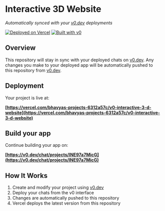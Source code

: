 # Interactive 3D Website

*Automatically synced with your [v0.dev](https://v0.dev) deployments*

[![Deployed on Vercel](https://img.shields.io/badge/Deployed%20on-Vercel-black?style=for-the-badge&logo=vercel)](https://vercel.com/bhavyas-projects-6312a57c/v0-interactive-3-d-website)
[![Built with v0](https://img.shields.io/badge/Built%20with-v0.dev-black?style=for-the-badge)](https://v0.dev/chat/projects/INE97a7MicG)

## Overview

This repository will stay in sync with your deployed chats on [v0.dev](https://v0.dev).
Any changes you make to your deployed app will be automatically pushed to this repository from [v0.dev](https://v0.dev).

## Deployment

Your project is live at:

**[https://vercel.com/bhavyas-projects-6312a57c/v0-interactive-3-d-website](https://vercel.com/bhavyas-projects-6312a57c/v0-interactive-3-d-website)**

## Build your app

Continue building your app on:

**[https://v0.dev/chat/projects/INE97a7MicG](https://v0.dev/chat/projects/INE97a7MicG)**

## How It Works

1. Create and modify your project using [v0.dev](https://v0.dev)
2. Deploy your chats from the v0 interface
3. Changes are automatically pushed to this repository
4. Vercel deploys the latest version from this repository